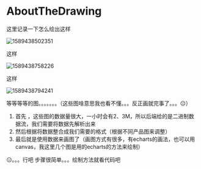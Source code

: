 # AboutTheDrawing
这里记录一下怎么绘出这样

![1589438502351](C:\Users\Damo\AppData\Roaming\Typora\typora-user-images\1589438502351.png)

这样

![1589438758226](C:\Users\Damo\AppData\Roaming\Typora\typora-user-images\1589438758226.png)

这样

![1589438794241](C:\Users\Damo\AppData\Roaming\Typora\typora-user-images\1589438794241.png)

等等等等的图。。。。。。。（这些图啥意思我也看不懂。。。反正画就完事了。。。:expressionless:）

1. 首先 ，这些图的数据量很大，一小时会有2、3M，所以后端给的是二进制数据流，我们需要将数据先解析出来
2. 然后根据将数据整合成我们需要的格式（根据不同产品图来调整）
3. 最后就是使用数据来画图了（画图方式有很多，有echarts的画法，也可以用canvas，我这里几个图是用的echarts的方法来绘制）

:expressionless:。。。行吧  步骤很简单。。。绘制方法就看代码吧

